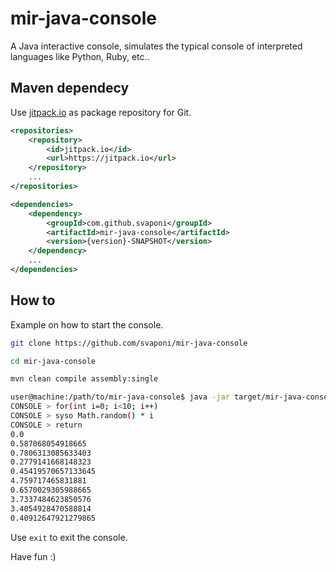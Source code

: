 # mir-java-console
A Java interactive console, simulates the typical console of interpreted languages like Python, Ruby, etc..

## Maven dependecy
Use [jitpack.io](https://jitpack.io/) as package repository for Git.

```xml
<repositories>
	<repository>
		<id>jitpack.io</id>
		<url>https://jitpack.io</url>
	</repository>
	...
</repositories>

<dependencies>
	<dependency>
		<groupId>com.github.svaponi</groupId>
		<artifactId>mir-java-console</artifactId>
		<version>{version}-SNAPSHOT</version>
	</dependency>
	...
</dependencies>
```

## How to
Example on how to start the console.

```bash
git clone https://github.com/svaponi/mir-java-console

cd mir-java-console

mvn clean compile assembly:single

user@machine:/path/to/mir-java-console$ java -jar target/mir-java-console-{version}-jar-with-dependencies.jar
CONSOLE > for(int i=0; i<10; i++)
CONSOLE > syso Math.random() * i
CONSOLE > return
0.0
0.587068054918665
0.7806313085633403
0.2779141668148323
0.45419570657133645
4.759717465831881
0.6570029305988665
3.7337484623850576
3.4054928470588814
0.40912647921279865

```

Use `exit` to exit the console.

Have fun :)
